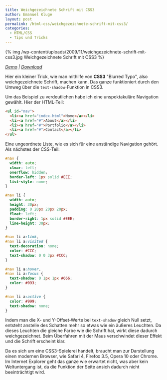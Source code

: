 ```yaml
---
title: Weichgezeichnete Schrift mit CSS3
author: Emanuel Kluge
layout: post
permalink: /html-css/weichgezeichnete-schrift-mit-css3/
categories:
  - HTML/CSS
  - Tips und Tricks
---
```


{% img /wp-content/uploads/2009/11/weichgezeichnete-schrift-mit-css3.jpg Weichgezeichnete Schrift mit CSS3 %}

*[Demo][demo] | [Download][download]*

Hier ein kleiner Trick, wie man mithilfe von **CSS3** "Blurred Typo", also weichgezeichnete Schrift, machen kann. Das ganze funktioniert durch den Umweg über die `text-shadow`-Funktion in CSS3.

Um das Beispiel zu verdeutlichen habe ich eine unspektakuläre Navigation gewählt. Hier der HTML-Teil:



```html
<ul id="nav">
  <li><a href="index.html">Home</a></li>
  <li><a href="#">About</a></li>
  <li><a href="#">Portfolio</a></li>
  <li><a href="#">Contact</a></li>
</ul>
```

Eine ungeordnete Liste, wie es sich für eine anständige Navigation gehört. Als nächstes der CSS-Teil:

```css
#nav {
  width: auto;
  clear: left;
  overflow: hidden;
  border-left: 1px solid #EEE;
  list-style: none;
}

#nav li {
  width: auto;
  height: 30px;
  padding: 0 20px 20px 20px;
  float: left;
  border-right: 1px solid #EEE;
  line-height: 30px;
}

#nav li a:link,
#nav li a:visited {
  text-decoration: none;
  color: #CCC;
  text-shadow: 0 0 3px #CCC;
}

#nav li a:hover,
#nav li a:focus {
  text-shadow: 0 1px 1px #666;
  color: #093;
}

#nav li a:active {
  color: #999;
  text-shadow: none;
}
```

Indem man die X- und Y-Offset-Werte bei `text-shadow` gleich Null setzt, entsteht anstelle des Schatten mehr so etwas wie ein äußeres Leuchten. Da dieses Leuchten die gleiche Farbe wie die Schrift hat, wirkt diese dadurch weichgezeichnet. Beim Überfahren mit der Maus verschwindet dieser Effekt und die Schrift erscheint klar.

Da es sich um eine CSS3-Spielerei handelt, braucht man zur Darstellung einen modernen Browser, wie Safari 4, Firefox 3.5, Opera 10 oder Chrome. Im Internet Explorer geht das ganze wie erwartet nicht, was aber kein Weltuntergang ist, da die Funktion der Seite ansich dadurch nicht beeinträchtigt wird.

[demo]: http://www.emanuel-kluge.de/demo/weichgezeichnete-schrift-mit-css3/
[download]: /wp-content/uploads/2009/11/weichgezeichnete-schrift-mit-css3.zip

